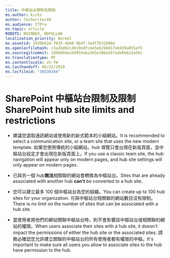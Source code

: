 ```yaml
---
title: 中樞站台限制及限制
ms.author: kirks
author: Techwriter40
ms.audience: ITPro
ms.topic: article
ROBOTS: NOINDEX, NOFOLLOW
localization_priority: Normal
ms.assetid: 1930b62d-7035-4b68-9b4f-3e4f7b31000d
ms.openlocfilehash: c3a2bd02cd610e8fc6e5eb296817eb439a055af5
ms.sourcegitcommit: 1d98db8acb9959aba3b5e308a567ade6b62da56c
ms.translationtype: MT
ms.contentlocale: zh-TW
ms.lasthandoff: 08/22/2019
ms.locfileid: "36539344"
---
```

# <a name="sharepoint-hub-site-limits-and-restrictions"></a><span data-ttu-id="7b429-102">SharePoint 中樞站台限制及限制</span><span class="sxs-lookup"><span data-stu-id="7b429-102">SharePoint hub site limits and restrictions</span></span>

- <span data-ttu-id="7b429-103">建議您選取通訊網站或使用新的新式範本的小組網站。</span><span class="sxs-lookup"><span data-stu-id="7b429-103">It is recommended to select a communication site, or a team site that uses the new modern template.</span></span> <span data-ttu-id="7b429-104">如果您使用傳統的小組網站，hub 導覽只會出現在新版頁面，並中樞站台設定才會出現在新版頁面上。</span><span class="sxs-lookup"><span data-stu-id="7b429-104">If you use a classic team site, the hub navigation will appear only on modern pages, and hub site settings will only appear on modern pages.</span></span>

- <span data-ttu-id="7b429-105">已與另一個 hub**無法**相關聯的網站會轉換為中樞站台。</span><span class="sxs-lookup"><span data-stu-id="7b429-105">Sites that are already associated with another hub **can't** be converted to a hub site.</span></span> 

- <span data-ttu-id="7b429-106">您可以建立最多 100 個中樞站台為您的組織。</span><span class="sxs-lookup"><span data-stu-id="7b429-106">You can create up to 100 hub sites for your organization.</span></span> <span data-ttu-id="7b429-107">可與中樞站台相關聯的網站數目沒有限制。</span><span class="sxs-lookup"><span data-stu-id="7b429-107">There is no limit on the number of sites that can be associated with a hub site.</span></span>

- <span data-ttu-id="7b429-108">當使用者將他們的網站關聯中樞站台時，則不會影響該中樞站台或相關聯的網站的權限。</span><span class="sxs-lookup"><span data-stu-id="7b429-108">When users associate their sites with a hub site, it doesn't impact the permissions of either the hub site or the associated sites.</span></span> <span data-ttu-id="7b429-109">請務必確認您允許建立關聯的中樞站台的所有使用者都有權限的中樞。</span><span class="sxs-lookup"><span data-stu-id="7b429-109">It's important to make sure all users you allow to associate sites to the hub have permission to the hub.</span></span>



